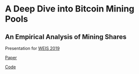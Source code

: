 # A Deep Dive into Bitcoin Mining Pools
## An Empirical Analysis of Mining Shares

Presentation for [WEIS 2019](https://weis2019.econinfosec.org/)

[Paper](https://arxiv.org/abs/1905.05999)

[Code](https://github.com/MatteoRomiti/Deep_Dive_BTC_Mining_Pools)